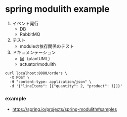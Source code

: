 # spring modulith example

1. イベント発行
    - DB
    - RabbitMQ
2. テスト
    - moduleの依存関係のテスト
3. ドキュメンテーション
   - 図（plantUML）
   - actuator/modulith

```shell
curl localhost:8080/orders \
  -X POST \
  -H "content-type: application/json" \
  -d '{"lineItems": [{"quantity": 2, "product": 1}]}'
```


### example
- https://spring.io/projects/spring-modulith#samples